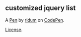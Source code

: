 customized jquery list
----------------------


A [Pen](https://codepen.io/ridum/pen/OOVaRv) by [ridum](https://codepen.io/ridum) on [CodePen](https://codepen.io).

[License](https://codepen.io/ridum/pen/OOVaRv/license).